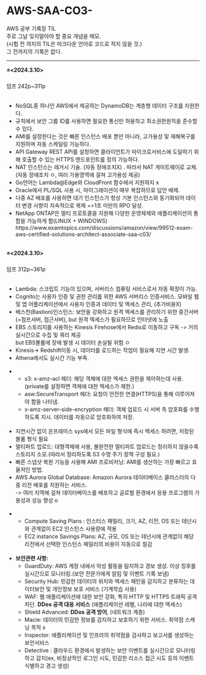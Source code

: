 # AWS-SAA-CO3-
AWS 공부 기록장 TIL<br>
주로 그날 잊지말아야 할 중요 개념을 메모.<br>
(시험 전 까지의 TIL은 마크다운 언어로 코드로 적지 않을 것.)<br>
그 전까지의 기록은 없다.<br>
 <hr>
 
<body>
<strong>⭐<2024.3.10></strong><br><br>
덤프 242p~311p <br>
<br>
<ul>
  <li>NoSQL중 하나인 AWS에서 제공하는 DynamoDB는 계층형 데이터 구조를 지원한다.</li>
  <li>규칙에서 보안 그룹 ID를 사용하면 필요한 통신만 허용하고 최소권한원칙을 준수할 수 있다.</li>
  <li>AMI를 설정한다는 것은 빠른 인스턴스 배포 뿐만 아니라, 고가용성 및 재해복구를 지원하며 자동 스케일링 가능하다.</li>
  <li>API Gateway REST API를 설정하면 클라이언트가 마이크로서비스에 도달하기 위해 호출할 수 있는 HTTPS 엔드포인트를 정의 가능하다.</li>
  <li>NAT 인스턴스는 레거시 기술. (자동 장애조치X) . 따라서 NAT 게이트웨이로 교체. (자동 장애조치 ㅇ, 여러 가용영역에 걸쳐 고가용성 제공)</li>
  <li>Go언어는 Lambda@Edge와 CloudFront 함수에서 지원하지 x</li>
  <li>Oracle에서 PL/SQL 사용 시, 마이그레이션이 매우 복잡하므로 답안 배제.</li>
  <li>다중 AZ 배포를 사용하면 대기 인스턴스가 항상 기본 인스턴스와 동기화되어 데이터 변경 사항이 지속적으로 복제 =>1초 미만의 RPO 달성.</li>
  <li>NetApp ONTAP은 멀티 프로토콜을 지원해 다양한 운영체제와 애플리케이션의 통합을 가능하게 함(LINUX + WINDOWS)<br>https://www.examtopics.com/discussions/amazon/view/99512-exam-aws-certified-solutions-architect-associate-saa-c03/</li>
<br>
</ul>
<strong>⭐<2024.3.10></strong><br><br>
덤프 312p~361p <br><br>
 <ul>
  <li>Lambda: 스크립트 기능이 있으며, 서버리스 컴퓨팅 서비스로서 자동 확장이 가능.</li>
  <li>Cognito는 사용자 인증 및 권한 관리를 위한 AWS 서버리스 인증서비스. 모바일 웹 및 앱 어플리케이션에서 사용자 인증과 데이터 및 엑세스 관리, (추가비용X)</li>
  <li>배스천(Bastion)인스턴스: 보안을 강화하고 원격 엑세스를 관리하기 위한 중간서버 (=점프서버, 접근서버), but 원격 엑세스가 필요하므로 인터넷에 노출</li>
  <li>EBS 스토리지를 사용하는 Kinesis Firehose에서 Redis로 이동하고 구독 -> 거의 실시간으로 수집 및 쿼리 제공<br>
  but EBS볼륨에 장애 발생 시 데이터 손실될 위험 ㅇ</li>
  <li>Kinesis-> Redshift이동 시, 데이터를 로드하는 작업이 필요해 지연 시간 발생.</li>
  <li>Athena에서도 실시간 기능 부족.</li><br>
  <li>
   <ul>
    <li>s3: x-amz-acl 헤더: 해당 객체에 대한 엑세스 권한을 제어하는데 사용.(private를 설정하면 객체에 대한 엑세스가 제한.)</li>
    <li>asw:SecureTransport 헤더: 요청이 안전한 연결(HTTPS)을 통해 이루어져야 함을 나타냄.</li>
    <li>x-amz-server-side-encryption 헤더: 객체 업로드 시 서버 측 암호화를 수행하도록 지시. 데이터를 자동으로 암호화하여 저장.</li>
   </ul>
  </li><br>
  <li>지연시간 없이 온프레미스 sys에서 모든 파일 형식에 즉시 엑세스 하려면, 저장된 볼륨 형식 필요</li>
  <li>멀티파트 업로드: 대형객체에 사용, 불완전한 멀티파트 업로드는 정리하지 않을수록 스토리지 소모.(따라서 정리하도록 S3 수명 주기 정책 구성 필요.)</li>
  <li>빠른 스냅샷 복원 기능을 사용해  AMI 프로비저닝: AMI를 생산하는 가장 빠르고 효율저인 방법.</li>
  <li>AWS Aurora Global Database: Amazon Aurora 데이터베이스 클러스터의 다중 리전 배포를 지원하는 서비스. <br>-> 여러 지역에 걸쳐 데이터베이스를 배포하고 글로벌 환경에서 응용 프로그램의 가용성과 성능 향상 o</li><br>
  <li>
   <ul>
    <li>Compute Saving Plans : 인스터스 패밀리, 크기, AZ, 리전, OS 또는 테넌시와 관계없이 EC2 인스턴스 사용량에 적용 </li>
    <li>EC2 instance Savings Plans: AZ, 규모, OS 또는 테넌시에 관계없이 해당 리전에서 선택한 인스턴스 패밀리의 비용이 자동으로 절감</li>
   </ul>
  </li><br>
  <li><strong>보안관련 사항:</strong>
  <ul>
   <li>GuardDuty: AWS 계정 내에서 악성 활동을 탐지하고 경보 생성. 이상 징후를 실시간으로 모니터링.(보안 전문가에게 알림 및 이벤트 기록 보냄)</li>
   <li>Security Hub: 민감한 데이터의 위치와 엑세스 패턴을 감지하고 분류하는 데이터보안 및 개인정보 보호 서비스 (기계학습 사용)</li>
   <li>WAF: 웹 애플리케이션에 대한 보안 강화, 특히 HTTP 및 HTTPS 트래픽 공격 차단. <strong>DDos 공격 대응 서비스</strong> (애플리케이션 레벨, 나라에 대한 엑세스)</li>
   <li>Shield Advanced: <strong>DDos 공격 방어</strong>, (네트워크 계층)</li>
   <li>Macie: 데이터의 민감한 정보를 감지하고 보호하기 위한 서비스. 취약점 스캐닝 목적 x</li>
   <li>Inspector: 애플리케이션 및 인프라의 취약점을 검사하고 보고서를 생성하는 보안서비스</li>
   <li>Detective : 클라우드 환경에서 발생하는 보안 이벤트를 실시간으로 모니터링하고 감지(ex, 비정상적인 로그인 시도, 민감한 리소스 접근 시도 등의 이벤트 식별하고 경고 생성)</li>
  </ul>
  </li>
 </ul>
</body>


